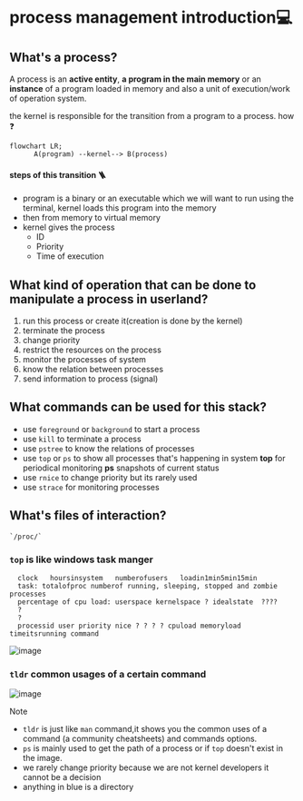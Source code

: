 # process management introduction💻

## What's a process?

A process is an **active entity**, **a program in the main memory** or an **instance** of a program loaded in memory and also a unit of execution/work of operation system.
      
the kernel is responsible for the transition from a program to a process. how ❓
```mermaid
flowchart LR;
      A(program) --kernel--> B(process)                    
```
#### steps of this transition 🪜
-  program is a binary or an executable which we will want to run using the terminal, kernel loads this program into the memory
-  then from memory to virtual memory
-  kernel gives the process
    -  ID
    -  Priority
    -  Time of execution
      
## What kind of operation that can be done to **manipulate a process** in userland?
1. run this process or create it(creation is done by the kernel) 
2. terminate the process
3. change priority
4. restrict the resources on the process
5. monitor the processes of system
6. know the relation between processes
7. send information to process (signal)

## What commands can be used for this stack?
- use `foreground` or `background` to start a process
- use `kill` to terminate a process
- use `pstree` to know the relations of processes
- use `top` or `ps` to show all processes that's happening in system **top** for periodical monitoring **ps** snapshots of current status
- use `rnice` to change priority but its rarely used
- use `strace` for monitoring processes

## What's files of interaction?
    `/proc/`     
    
### `top` is like windows **task manger**
      clock   hoursinsystem   numberofusers   loadin1min5min15min
      task: totalofproc numberof running, sleeping, stopped and zombie processes
      percentage of cpu load: userspace kernelspace ? idealstate  ????
      ?
      ?
      processid user priority nice ? ? ? ? cpuload memoryload  timeitsrunning command

![image](https://github.com/Reemaa828/Linux_11_5/assets/112731236/6805b2ac-50b7-4300-8a1d-68dceed80a25)
### `tldr` common usages of a certain command
![image](https://github.com/Reemaa828/Linux_11_5/assets/112731236/310c3271-2fda-41a0-8252-99d3d729220f)

>[!note]
>- `tldr` is just like `man` command,it shows you the common uses of a command (a community cheatsheets) and commands options.
>- `ps` is mainly used to get the path of a process or if `top` doesn't exist in the image.
>- we rarely change priority because we are not kernel developers it cannot be a decision
>- anything in blue is a directory



    



      
      
